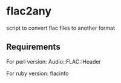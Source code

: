 flac2any
========

script to convert flac files to another format


Requirements
------------
For perl version:
Audio::FLAC::Header

For ruby version:
flacinfo
